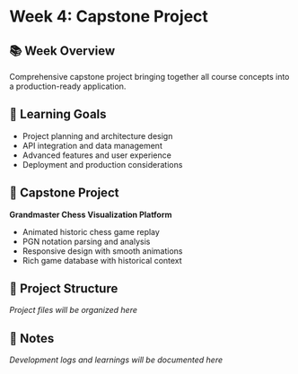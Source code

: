 # Week 4: Capstone Project

## 📚 Week Overview
Comprehensive capstone project bringing together all course concepts into a production-ready application.

## 🎯 Learning Goals
- Project planning and architecture design
- API integration and data management
- Advanced features and user experience
- Deployment and production considerations

## 🚀 Capstone Project
**Grandmaster Chess Visualization Platform**
- Animated historic chess game replay
- PGN notation parsing and analysis
- Responsive design with smooth animations
- Rich game database with historical context

## 📁 Project Structure
*Project files will be organized here*

## 📝 Notes
*Development logs and learnings will be documented here*